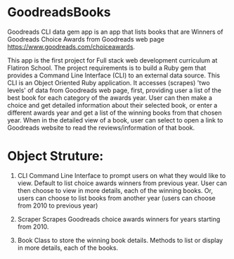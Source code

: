 # GoodreadsBooks

Goodreads CLI data gem app is an app that lists books that are Winners of Goodreads Choice Awards from Goodreads web page https://www.goodreads.com/choiceawards.

This app is the first project for Full stack web development curriculum at Flatiron School. The project requirements is to build a Ruby gem that provides a Command Line Interface (CLI) to an external data source. This CLI is an Object Oriented Ruby application. It accesses (scrapes) 'two levels' of data from Goodreads web page, first, providing user a list of the best book for each category of the awards year. User can then make a choice and get detailed information about their selected book, or enter a different awards year and get a list of the winning books from that chosen year. When in the detailed view of a book, user can select to open a link to Goodreads website to read the reviews/information of that book.

# Object Struture:

1) CLI
  Command Line Interface to prompt users on what they would like to view. Default to list choice awards winners from previous year. User can then choose to view in more details, each of the winning books. Or, users can choose to list books from another year (users can choose from 2010 to previous year)

2) Scraper
  Scrapes Goodreads choice awards winners for years starting from 2010.

3) Book
  Class to store the winning book details. Methods to list or display in more details, each of the books.
